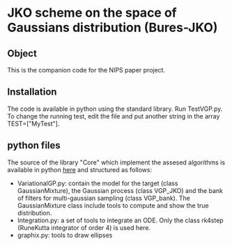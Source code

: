 # JKO scheme on the space of Gaussians distribution (Bures-JKO)

## Object

This is the companion code for the NIPS paper project.  

## Installation
The code is available in python using the standard library. Run TestVGP.py. To change the running test, edit the file 
and put another string in the array TEST=["MyTest"].

## python files
The source of the library "Core" which implement the assesed algorithms is available in python [here][0] and 
structured as follows:
- VariationalGP.py: contain the model for the target (class GaussianMixture), the Gaussian process (class VGP_JKO) and the bank of filters for multi-gaussian sampling (class VGP_bank). The GaussianMixture class include tools to compute and show the true distribution.
- Integration.py: a set of tools to integrate an ODE. Only the class rk4step (RuneKutta integrator of order 4) is used here.
- graphix.py: tools to draw ellipses


[0]: ./Core


